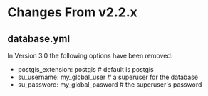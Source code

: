 # Changes From v2.2.x

## database.yml
In Version 3.0 the following options have been removed:

-  postgis_extension: postgis      # default is postgis
-  su_username: my_global_user     # a superuser for the database
-  su_password: my_global_pasword  # the superuser's password
